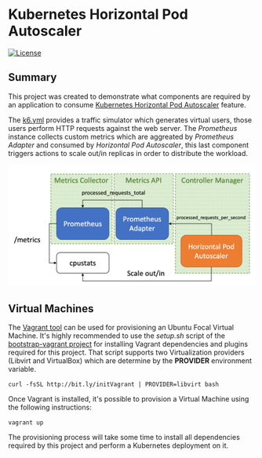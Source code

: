 # Kubernetes Horizontal Pod Autoscaler
[![License](https://img.shields.io/badge/License-Apache%202.0-blue.svg)](https://opensource.org/licenses/Apache-2.0)

## Summary

This project was created to demonstrate what components are required
by an application to consume [Kubernetes Horizontal Pod Autoscaler][1]
feature.

The [k6.yml](tests/k6.yml) provides a traffic simulator which
generates virtual users, those users perform HTTP requests against the
web server. The *Prometheus* instance collects custom metrics which
are aggreated by *Prometheus Adapter* and consumed by *Horizontal Pod
Autoscaler*, this last component triggers actions to scale out/in
replicas in order to distribute the workload.

![Dashboard](img/diagram.png)

## Virtual Machines

The [Vagrant tool][2] can be used for provisioning an Ubuntu Focal
Virtual Machine. It's highly recommended to use the  *setup.sh* script
of the [bootstrap-vagrant project][3] for installing Vagrant
dependencies and plugins required for this project. That script
supports two Virtualization providers (Libvirt and VirtualBox) which
are determine by the **PROVIDER** environment variable.

    curl -fsSL http://bit.ly/initVagrant | PROVIDER=libvirt bash

Once Vagrant is installed, it's possible to provision a Virtual
Machine using the following instructions:

    vagrant up

The provisioning process will take some time to install all
dependencies required by this project and perform a Kubernetes
deployment on it.

[1]: https://kubernetes.io/docs/tasks/run-application/horizontal-pod-autoscale/
[2]: https://www.vagrantup.com/
[3]: https://github.com/electrocucaracha/bootstrap-vagrant
